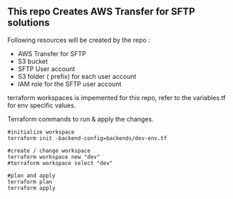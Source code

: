 <h2> This repo Creates AWS Transfer for SFTP solutions</h2>
Following resources will be created by the repo :
<ul>
    <li>AWS Transfer for SFTP</li>
    <li>S3 bucket </li>
    <li>SFTP User account </li>
    <li>S3 folder ( prefix) for each user account</li>
    <li>IAM role for the SFTP user account </li>
    
</ul>
terraform workspaces is impemented for this repo, refer to the variables.tf for env specific values. 

<p>
Terraform commands to run & apply the changes.

```
#initialize workspace
terraform init -backend-config=backends/dev-env.tf

#create / change workspace
terraform workspace new "dev"
#terraform workspace select "dev"

#plan and apply
terraform plan
terraform apply

```
